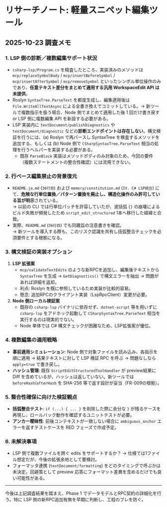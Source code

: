 # リサーチノート: 軽量スニペット編集ツール

## 2025-10-23 調査メモ

### 1. LSP 側の診断／複数編集サポート状況
- `csharp-lsp/Program.cs` を精査したところ、実装済みのメソッドは `mcp/replaceSymbolBody` / `mcp/insertBeforeSymbol` / `mcp/insertAfterSymbol` / `mcp/removeSymbol` といったシンボル単位操作のみであり、**任意テキスト差分をまとめて適用する汎用 WorkspaceEdit API は未提供**。
- Roslyn `SyntaxTree.ParseText` を都度生成し、編集適用後は `File.WriteAllTextAsync` による全書き換えでコミットしている。→ 新ツールで複数指示を扱う場合、Node 側でまとめて適用した後 1 回だけ書き戻す or LSP 側に複数編集 API を新設する必要がある。
- LSP 実装内に `textDocument/publishDiagnostics` や `textDocument/diagnostic` などの**診断エンドポイントは存在しない**。構文検証を行うには、(a) Roslyn で再パースし SyntaxTree を検査するメソッドを追加する、もしくは (b) Node 側で `CSharpSyntaxTree.ParseText` 相当の処理を行うヘルパーを実装する必要がある。
  - 既存 `ParseBlock` 実装はメソッドボディのみ対象のため、今回の要件（複数ステートメントの整合性確認）には流用できない。

### 2. 行ベース編集禁止の背景復元
- `README.ja.md` (`36行目`) および `memory/constitution.md` (`IV. C# LSP統合`) にて、**危険な行単位置換／パターン置換を廃止し、構造化操作のみ許可している旨が明示**されている。  
  → 以前の CLI では行単位パッチを許容していたが、波括弧 `{}` の崩壊によるビルド失敗が頻発したため `script_edit_structured` 1本へ移行した経緯と合致。
- 実際、`README.md` (`36行目`) でも同趣旨の注意書きを確認。  
  → 新ツールを導入する際も、このリスク認識を共有し括弧整合チェックを必須要件とする根拠になる。

### 3. 構文検証の実装オプション
1. **LSP 拡張案**  
   - `mcp/validateTextEdits` のような新RPCを追加し、編集後テキストから `SyntaxTree` を生成 → `GetDiagnostics()` で構文エラーを抽出 → 問題があれば詳細を返却。  
   - 利点: Roslyn を既に参照しているため実装が比較的容易。  
   - 懸念: 追加RPCのクライアント実装（LspRpcClient）変更が必要。
2. **Node 側ローカル検証案**  
   - 既存の `csharp-lsp` バイナリに依存せず、`dotnet-script` 等を用いずに `csharp-lsp` をアドホック起動して `CSharpSyntaxTree.ParseText` 相当を実行するのは現実的でない。  
   - Node 単体では C# 構文チェックが困難なため、LSP拡張案が優位。

### 4. 複数編集の適用戦略
- **事前適用シミュレーション**: Node 側で対象ファイルを読み込み、各指示を順に適用 → 結果テキストに対して LSP 検証 RPC を呼ぶ → 問題なしなら `apply=true` で書き戻し。  
- **ハッシュ管理**: 既存 `ScriptEditStructuredToolHandler` が preview結果に Diff を含めているが、ハッシュは返していない。新ツールでは `beforeHash`/`afterHash` を SHA-256 等で返す設計が妥当（FR-009の根拠）。

### 5. 整合性確保に向けた検証観点
- **括弧整合テスト**: `if (...) { ... }` を削除した際に余分な `}` が残るケースを再現し、ロールバック動作を確認するユニットテストが必要。  
- **アンカー曖昧性**: 前後コンテキストが一致しない場合に `ambiguous_anchor` エラーを返すテストケースを RED フェーズで作成予定。

### 6. 未解決事項
- LSP 側で複数ファイルを跨ぐ edits をサポートするか？ → 仕様では1ファイル想定だが、今後の拡張余地として要検討。
- フォーマッタ連携 (`textDocument/formatting`) をどのタイミングで呼ぶかは未決定。回避策として preview 応答にフォーマット差異を含めるだけでも良い可能性がある。

---

今後は上記調査結果を踏まえ、Phase 1 でデータモデルとRPC契約の詳細化を行う。特に LSP 側の新RPC追加有無を早期に判断し、工程のブレを防ぐ。

